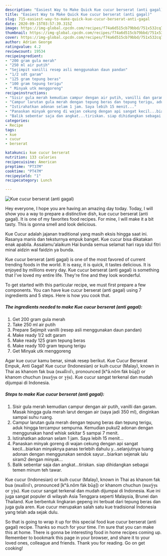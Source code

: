 ```yaml
---
description: "Easiest Way to Make Quick Kue cucur berserat (anti gagal)"
title: "Easiest Way to Make Quick Kue cucur berserat (anti gagal)"
slug: 715-easiest-way-to-make-quick-kue-cucur-berserat-anti-gagal
date: 2020-09-15T03:57:39.315Z
image: https://img-global.cpcdn.com/recipes/f74a6d515cb79bbd/751x532cq70/kue-cucur-berserat-anti-gagal-foto-resep-utama.jpg
thumbnail: https://img-global.cpcdn.com/recipes/f74a6d515cb79bbd/751x532cq70/kue-cucur-berserat-anti-gagal-foto-resep-utama.jpg
cover: https://img-global.cpcdn.com/recipes/f74a6d515cb79bbd/751x532cq70/kue-cucur-berserat-anti-gagal-foto-resep-utama.jpg
author: Adrian George
ratingvalue: 4.2
reviewcount: 19534
recipeingredient:
- "200 gram gula merah"
- "250 ml air putih"
- "Sejimpit vanilli resep asli menggunakan daun pandan"
- "1/2 sdt garam"
- "125 gram tepung beras"
- "100 gram tepung terigu"
- " Minyak utk menggoreng"
recipeinstructions:
- "Sisir gula merah kemudian campur dengan air putih, vanilli dan garam. Masak hingga gula merah larut dengan air (saya jadi 350 ml), dinginkan sampai suhu ruang."
- "Campur larutan gula merah dengan tepung beras dan tepung terigu, aduk hingga tercampur sempurna. Kemudian pukul2 adonan dengan menggunakan hand whisk sekitar 5 sampai 7 menit."
- "Istirahatkan adonan selam 1 jam. Saya lebih 15 menit..."
- "Panaskan minyak goreng di wajan cekung dengan api sangat kecil...biarkan minyaknya panas terlebih dahulu y...selanjutnya tuang adonan dengan menggunakan sendok sayur...biarkan sejenak lalu siram2 dengan minyak..."
- "Balik sebentar saja dan angkat...tiriskan. siap dihidangkan sebagai temen minum teh tawar."
categories:
- Recipe
tags:
- kue
- cucur
- berserat

katakunci: kue cucur berserat 
nutrition: 133 calories
recipecuisine: American
preptime: "PT37M"
cooktime: "PT47M"
recipeyield: "1"
recipecategory: Lunch

---
```



![Kue cucur berserat (anti gagal)](https://img-global.cpcdn.com/recipes/f74a6d515cb79bbd/751x532cq70/kue-cucur-berserat-anti-gagal-foto-resep-utama.jpg)

Hey everyone, I hope you are having an amazing day today. Today, I will show you a way to prepare a distinctive dish, kue cucur berserat (anti gagal). It is one of my favorites food recipes. For mine, I will make it a bit tasty. This is gonna smell and look delicious.

Kue Cucur adalah jajanan traditional yang masih eksis hingga saat ini. Rasanya manis dan teksturnya empuk banget. Kue cucur bisa dikatakan enak apabila. Assalamu&#39;alaikum Hai bunda semua selamat hari raya idul fitri minal aidzin wal faidzin ya bunda.

Kue cucur berserat (anti gagal) is one of the most favored of current trending foods in the world. It is easy, it is quick, it tastes delicious. It is enjoyed by millions every day. Kue cucur berserat (anti gagal) is something that I've loved my entire life. They're fine and they look wonderful.


To get started with this particular recipe, we must first prepare a few components. You can have kue cucur berserat (anti gagal) using 7 ingredients and 5 steps. Here is how you cook that.

<!--inarticleads1-->

##### The ingredients needed to make Kue cucur berserat (anti gagal):

1. Get 200 gram gula merah
1. Take 250 ml air putih
1. Prepare Sejimpit vanilli (resep asli menggunakan daun pandan)
1. Make ready 1/2 sdt garam
1. Make ready 125 gram tepung beras
1. Make ready 100 gram tepung terigu
1. Get  Minyak utk menggoreng


Agar kue cucur kamu benar, simak resep berikut. Kue Cucur Berserat Empuk, Anti Gagal! Kue cucur (Indonesian) or kuih cucur (Malay), known in Thai as khanom fak bua (ขนมฝักบัว, pronounced [kʰā.nǒm fàk būa̯]) or khanom chuchun (ขนมจู้จุน or จูจุ่น). Kue cucur sangat terkenal dan mudah dijumpai di Indonesia. 

<!--inarticleads2-->

##### Steps to make Kue cucur berserat (anti gagal):

1. Sisir gula merah kemudian campur dengan air putih, vanilli dan garam. Masak hingga gula merah larut dengan air (saya jadi 350 ml), dinginkan sampai suhu ruang.
1. Campur larutan gula merah dengan tepung beras dan tepung terigu, aduk hingga tercampur sempurna. Kemudian pukul2 adonan dengan menggunakan hand whisk sekitar 5 sampai 7 menit.
1. Istirahatkan adonan selam 1 jam. Saya lebih 15 menit...
1. Panaskan minyak goreng di wajan cekung dengan api sangat kecil...biarkan minyaknya panas terlebih dahulu y...selanjutnya tuang adonan dengan menggunakan sendok sayur...biarkan sejenak lalu siram2 dengan minyak...
1. Balik sebentar saja dan angkat...tiriskan. siap dihidangkan sebagai temen minum teh tawar.


Kue cucur (Indonesian) or kuih cucur (Malay), known in Thai as khanom fak bua (ขนมฝักบัว, pronounced [kʰā.nǒm fàk būa̯]) or khanom chuchun (ขนมจู้จุน or จูจุ่น). Kue cucur sangat terkenal dan mudah dijumpai di Indonesia. Kue ini juga sangat populer di wilayah Asia Tenggara seperti Malaysia, Brunei dan Thailand. Kue berbentuk lingkaran gepeng ini terbuat dari tepung beras dan juga gula aren. Kue cucur merupakan salah satu kue tradisional Indonesia yang telah ada sejak dulu. 

So that is going to wrap it up for this special food kue cucur berserat (anti gagal) recipe. Thanks so much for your time. I'm sure that you can make this at home. There is gonna be interesting food in home recipes coming up. Remember to bookmark this page in your browser, and share it to your loved ones, colleague and friends. Thank you for reading. Go on get cooking!
